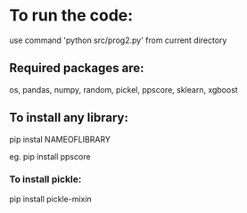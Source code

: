 # To run the code:
use command 'python src/prog2.py' from current directory


## Required packages are:
os, 
pandas, 
numpy, 
random, 
pickel, 
ppscore, 
sklearn, 
xgboost

## To install any library:
pip instal NAMEOFLIBRARY




eg. pip install ppscore


### To install pickle: 
pip install pickle-mixin



